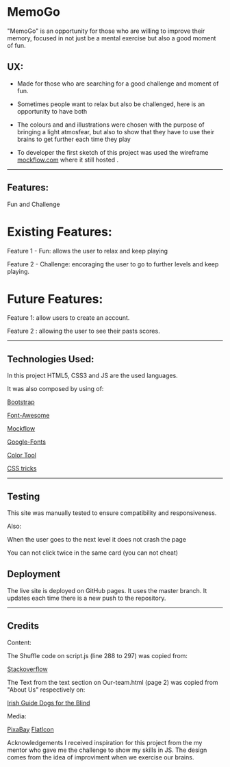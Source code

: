 # MemoGo
 
"MemoGo" is an opportunity for those who are willing to improve their memory, focused  in not just be a mental exercise but also a good moment of fun.


## UX:
- Made for those who are searching for a good challenge and moment of fun.

- Sometimes people want to relax but also be challenged, here is an opportunity to have both

- The colours and and illustrations  were chosen with the purpose of bringing a light atmosfear, but also to show that they have to use their brains to get further each time they play

- To developer the first sketch of this project was used the wireframe [mockflow.com](https://balsamiq.cloud/suhbz5n/pour9lw) where it still hosted .
---------------------------------------------------------------------------------------
## Features:  
Fun and Challenge

# Existing Features:  
Feature 1 - Fun: allows the user to relax and keep playing

Feature 2 - Challenge: encoraging the user to go to further levels and keep playing.

# Future Features:  
 Feature 1:  allow users to create an account.
 
 Feature 2 : allowing the user to see their pasts scores. 

----------------------------------------------------------------------------------------
## Technologies Used:
 In this project HTML5, CSS3 and JS are the used languages.

 It was also composed by using of:

[Bootstrap](https://getbootstrap.com/) 

[Font-Awesome](https://fontawesome.com/) 

[Mockflow](https://mockflow.com/)

[Google-Fonts](https://fonts.google.com/)

[Color Tool](https://material.io/) 

[CSS tricks](https://css-tricks.com/)



----------------------------------------------------------------------------------------
## Testing
This site was manually tested to ensure compatibility and responsiveness.

Also:

When the user goes to the next level it does not crash the page

You can not click twice in the same card (you can not cheat)


## Deployment
The live site is deployed on GitHub pages. It uses the master branch. It updates each time there is a new push to the repository.

---------------------------------------------------------------------------------
## Credits

Content: 

The Shuffle code on script.js (line 288 to 297) was copied from:

[Stackoverflow](https://stackoverflow.com/questions/2450954/how-to-randomize-shuffle-a-javascript-array)



The Text from the text section on Our-team.html (page 2) was copied from "About Us" respectively on:

[Irish Guide Dogs for the Blind](https://guidedogs.ie/)



Media:

[PixaBay](https://pixabay.com/illustrations/sunset-island-mar-dusk-brain-485016/)
[FlatIcon](https://www.flaticon.com/packs/human-mind-54)


Acknowledgements
I received inspiration for this project from the my mentor who gave me the challenge to show my skills in JS. The design comes from the idea of improviment when we exercise our brains. 
